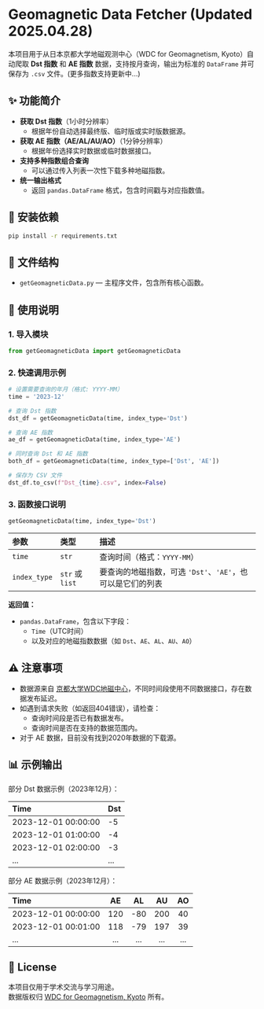# Geomagnetic Data Fetcher (Updated 2025.04.28)

本项目用于从日本京都大学地磁观测中心（WDC for Geomagnetism, Kyoto）自动爬取 **Dst 指数** 和 **AE 指数** 数据，支持按月查询，输出为标准的 `DataFrame` 并可保存为 `.csv` 文件。(更多指数支持更新中...)

## ✨ 功能简介

- **获取 Dst 指数**（1小时分辨率）
  - 根据年份自动选择最终版、临时版或实时版数据源。
- **获取 AE 指数（AE/AL/AU/AO）**（1分钟分辨率）
  - 根据年份选择实时数据或临时数据接口。
- **支持多种指数组合查询**
  - 可以通过传入列表一次性下载多种地磁指数。
- **统一输出格式**
  - 返回 `pandas.DataFrame` 格式，包含时间戳与对应指数值。

## 🌆 安装依赖

```bash
pip install -r requirements.txt
```

## 📂 文件结构

- `getGeomagneticData.py` — 主程序文件，包含所有核心函数。

## 🚀 使用说明

### 1. 导入模块

```python
from getGeomagneticData import getGeomagneticData
```

### 2. 快速调用示例

```python
# 设置需要查询的年月（格式: YYYY-MM）
time = '2023-12'

# 查询 Dst 指数
dst_df = getGeomagneticData(time, index_type='Dst')

# 查询 AE 指数
ae_df = getGeomagneticData(time, index_type='AE')

# 同时查询 Dst 和 AE 指数
both_df = getGeomagneticData(time, index_type=['Dst', 'AE'])

# 保存为 CSV 文件
dst_df.to_csv(f"Dst_{time}.csv", index=False)
```

### 3. 函数接口说明

```python
getGeomagneticData(time, index_type='Dst')
```

| 参数 | 类型 | 描述 |
| :--- | :--- | :--- |
| `time` | `str` | 查询时间（格式：`YYYY-MM`） |
| `index_type` | `str` 或 `list` | 要查询的地磁指数，可选 `'Dst'`、`'AE'`，也可以是它们的列表 |

**返回值：**
- `pandas.DataFrame`，包含以下字段：
  - `Time`（UTC时间）
  - 以及对应的地磁指数数据（如 `Dst`、`AE`、`AL`、`AU`、`AO`）

## ⚠️ 注意事项

- 数据源来自 [京都大学WDC地磁中心](https://wdc.kugi.kyoto-u.ac.jp/wdc/Sec3.html)，不同时间段使用不同数据接口，存在数据发布延迟。
- 如遇到请求失败（如返回404错误），请检查：
  - 查询时间段是否已有数据发布。
  - 查询时间是否在支持的数据范围内。
- 对于 AE 数据，目前没有找到2020年数据的下载源。

## 📊 示例输出

部分 Dst 数据示例（2023年12月）：

| Time | Dst |
| :--- | :-- |
| 2023-12-01 00:00:00 | -5 |
| 2023-12-01 01:00:00 | -4 |
| 2023-12-01 02:00:00 | -3 |
| ... | ... |

部分 AE 数据示例（2023年12月）：

| Time | AE | AL | AU | AO |
| :--- | :-: | :-: | :-: | :-: |
| 2023-12-01 00:00:00 | 120 | -80 | 200 | 40 |
| 2023-12-01 00:01:00 | 118 | -79 | 197 | 39 |
| ... | ... | ... | ... | ... |

## 📝 License

本项目仅用于学术交流与学习用途。  
数据版权归 [WDC for Geomagnetism, Kyoto](https://wdc.kugi.kyoto-u.ac.jp/wdc/Sec3.html) 所有。